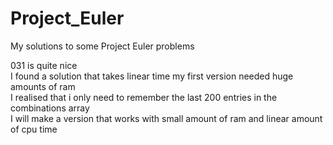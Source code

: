 # Project_Euler
 My solutions to some Project Euler problems  
  
031 is quite nice  
I found a solution that takes linear time 
my first version needed huge amounts of ram  
I realised that i only need to remember the last 200 entries in the combinations array  
I will make a version that works with small amount of ram and linear amount of cpu time  
  
